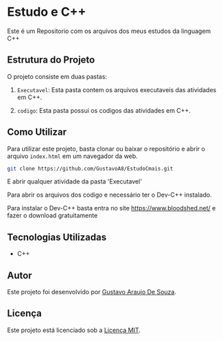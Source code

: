 # Estudo e C++

Este é um Repositorio com os arquivos dos meus estudos da linguagem C++

## Estrutura do Projeto

O projeto consiste em duas pastas:

1. `Executavel`: Esta pasta contem os arquivos executaveis das atividades em C++.

2. `codigo`: Esta pasta possui os codigos das atividades em C++.

## Como Utilizar

Para utilizar este projeto, basta clonar ou baixar o repositório e abrir o arquivo `index.html` em um navegador da web.

```bash
git clone https://github.com/GustavoA8/EstudoCmais.git
```
E abrir qualquer atividade da pasta 'Executavel'

Para abrir os arquivos dos codigo e necessário ter o Dev-C++ instalado.

Para instalar o Dev-C++ basta entra no site https://www.bloodshed.net/ e fazer o download gratuitamente


## Tecnologias Utilizadas

- C++

## Autor

Este projeto foi desenvolvido por [Gustavo Araujo De Souza](https://github.com/GustavoA8).

## Licença

Este projeto está licenciado sob a [Licença MIT](https://opensource.org/licenses/MIT).
